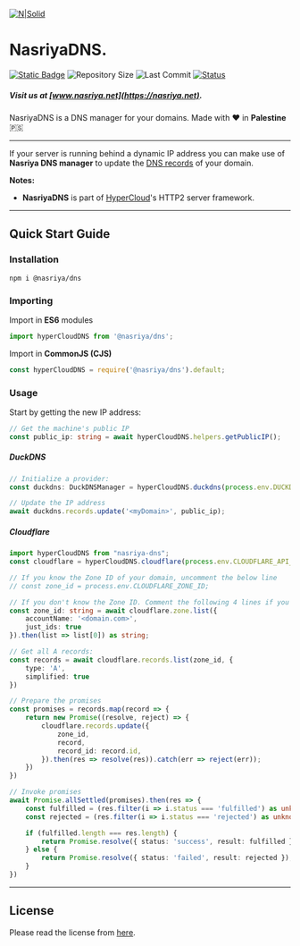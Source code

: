 [![N|Solid](https://static.wixstatic.com/media/72ffe6_da8d2142d49c42b29c96ba80c8a91a6c~mv2.png)](https://nasriya.net)
# NasriyaDNS.
[![Static Badge](https://img.shields.io/badge/license-Free_(Restricted)-blue)](https://github.com/nasriyasoftware/NasriyaDNS?tab=License-1-ov-file) ![Repository Size](https://img.shields.io/github/repo-size/nasriyasoftware/NasriyaDNS.svg) ![Last Commit](https://img.shields.io/github/last-commit/nasriyasoftware/NasriyaDNS.svg) [![Status](https://img.shields.io/badge/Status-Stable-green.svg)](link-to-your-status-page)
##### Visit us at [www.nasriya.net](https://nasriya.net).

NasriyaDNS is a DNS manager for your domains.
Made with ❤️ in **Palestine** 🇵🇸
___
If your server is running behind a dynamic IP address you can make use of **Nasriya DNS manager** to update the [DNS records](https://www.cloudflare.com/learning/dns/dns-records/) of your domain.

**Notes:**
- **NasriyaDNS** is part of [HyperCloud](https://github.com/nasriyasoftware/HyperCloud)'s HTTP2 server framework.
___
## Quick Start Guide

### Installation
```shell
npm i @nasriya/dns
```

### Importing
Import in **ES6** modules
```ts
import hyperCloudDNS from '@nasriya/dns';
```

Import in **CommonJS (CJS)**
```js
const hyperCloudDNS = require('@nasriya/dns').default;
```
### Usage
Start by getting the new IP address:
```ts
// Get the machine's public IP
const public_ip: string = await hyperCloudDNS.helpers.getPublicIP();
```

##### DuckDNS
```ts
// Initialize a provider:
const duckdns: DuckDNSManager = hyperCloudDNS.duckdns(process.env.DUCKDNS_API_TOKEN);

// Update the IP address
await duckdns.records.update('<myDomain>', public_ip);
```

##### Cloudflare
```ts
import hyperCloudDNS from "nasriya-dns";
const cloudflare = hyperCloudDNS.cloudflare(process.env.CLOUDFLARE_API_TOKEN);

// If you know the Zone ID of your domain, uncomment the below line
// const zone_id = process.env.CLOUDFLARE_ZONE_ID;

// If you don't know the Zone ID. Comment the following 4 lines if you do
const zone_id: string = await cloudflare.zone.list({
    accountName: '<domain.com>',
    just_ids: true
}).then(list => list[0]) as string;

// Get all A records:
const records = await cloudflare.records.list(zone_id, {
    type: 'A',
    simplified: true
})

// Prepare the promises
const promises = records.map(record => {
    return new Promise((resolve, reject) => {
        cloudflare.records.update({
            zone_id,
            record,
            record_id: record.id,
        }).then(res => resolve(res)).catch(err => reject(err));
    })
})

// Invoke promises
await Promise.allSettled(promises).then(res => {
    const fulfilled = (res.filter(i => i.status === 'fulfilled') as unknown as PromiseFulfilledResult<unknown>[]).map(i => i.value);
    const rejected = (res.filter(i => i.status === 'rejected') as unknown as PromiseRejectedResult[]).map(i => i.reason);

    if (fulfilled.length === res.length) {
        return Promise.resolve({ status: 'success', result: fulfilled });
    } else {
        return Promise.resolve({ status: 'failed', result: rejected });
    }
})
```
___
## License
Please read the license from [here](https://github.com/nasriyasoftware/NasriyaDNS?tab=License-1-ov-file).